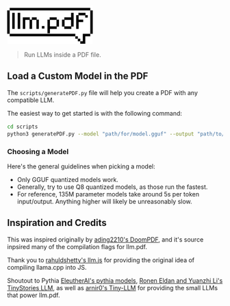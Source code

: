 <img src="./assets/logo.svg" width="200px">

> Run LLMs inside a PDF file.

## Load a Custom Model in the PDF

The `scripts/generatePDF.py` file will help you create a PDF with any compatible LLM.

The easiest way to get started is with the following command:
```sh
cd scripts
python3 generatePDF.py --model "path/for/model.gguf" --output "path/to/output.pdf"
```

### Choosing a Model

Here's the general guidelines when picking a model:

* Only GGUF quantized models work.
* Generally, try to use Q8 quantized models, as those run the fastest.
* For reference, 135M parameter models take around 5s per token input/output. Anything higher will likely be unreasonably slow.

## Inspiration and Credits

This was inspired originally by [ading2210's DoomPDF](https://github.com/ading2210/doompdf), and it's source inpsired many of the compilation flags for llm.pdf.

Thank you to [rahuldshetty's llm.js](https://github.com/rahuldshetty/llm.js) for providing the original idea of compiling llama.cpp into JS.

Shoutout to Pythia [EleutherAI's pythia models](https://github.com/EleutherAI/pythia), [Ronen Eldan and Yuanzhi Li's TinyStories LLM](https://arxiv.org/abs/2305.07759), as well as [arnir0's Tiny-LLM](https://arxiv.org/abs/2305.07759) for providing the small LLMs that power llm.pdf.